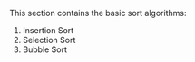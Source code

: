 This section contains the basic sort algorithms:

1. Insertion Sort
2. Selection Sort
3. Bubble Sort
